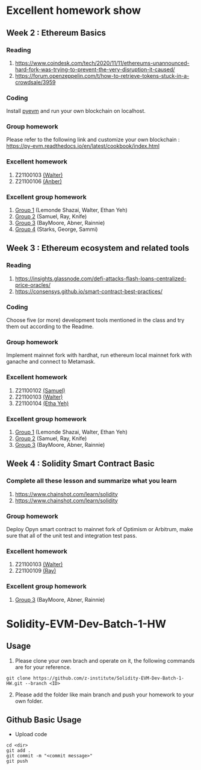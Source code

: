 # Excellent homework show
## Week 2 : Ethereum Basics
### Reading
1. https://www.coindesk.com/tech/2020/11/11/ethereums-unannounced-hard-fork-was-trying-to-prevent-the-very-disruption-it-caused/
2. https://forum.openzeppelin.com/t/how-to-retrieve-tokens-stuck-in-a-crowdsale/3959
### Coding
Install [pyevm](https://py-evm.readthedocs.io/en/latest/guides/quickstart.html) and run your own blockchain on localhost.
### Group homework
Please refer to the following link and customize your own blockchain : https://py-evm.readthedocs.io/en/latest/cookbook/index.html
### Excellent homework
1. Z21100103 [(Walter)](https://github.com/z-institute/Solidity-EVM-Dev-Batch-1-HW/tree/Z21124003/W2/individual)
2. Z21100106 [(Anber)](https://github.com/z-institute/Solidity-EVM-Dev-Batch-1-HW/tree/Z21124006/W2/Individual)
### Excellent group homework
1. [Group 1](https://github.com/z-institute/Solidity-EVM-Dev-Batch-1-HW/tree/Z21124003/W2/Group_coding) (Lemonde Shazai, Walter, Ethan Yeh)
2. [Group 2](https://github.com/z-institute/Solidity-EVM-Dev-Batch-1-HW/tree/Z21124002/W2/Group_coding) (Samuel, Ray, Knife)
3. [Group 3](https://github.com/z-institute/Solidity-EVM-Dev-Batch-1-HW/tree/Z21124005/W2/Group_coding) (BayMoore, Abner, Rainnie)
4. [Group 4](https://github.com/z-institute/Solidity-EVM-Dev-Batch-1-HW/tree/Z21124011/W2/Group_coding) (Starks, George, Sammi)

## Week 3 : Ethereum ecosystem and related tools
### Reading
1. https://insights.glassnode.com/defi-attacks-flash-loans-centralized-price-oracles/
2. https://consensys.github.io/smart-contract-best-practices/
### Coding
Choose five (or more) development tools mentioned in the class and try them out according to the Readme.
### Group homework
Implement mainnet fork with hardhat, run ethereum local mainnet fork with ganache and connect to Metamask.
### Excellent homework
1. Z21100102 [(Samuel)](https://github.com/z-institute/Solidity-EVM-Dev-Batch-1-HW/tree/Z21124002/W3/individual)
2. Z21100103 [(Walter)](https://github.com/z-institute/Solidity-EVM-Dev-Batch-1-HW/tree/Z21124003/W3/individual/reading_and_summary)
3. Z21100104 [(Etha Yeh)](https://github.com/z-institute/Solidity-EVM-Dev-Batch-1-HW/tree/Z21124004/W3/Individual)
### Excellent group homework
1. [Group 1](https://github.com/z-institute/Solidity-EVM-Dev-Batch-1-HW/tree/Z21124003/W3/Group_coding) (Lemonde Shazai, Walter, Ethan Yeh)
2. [Group 2](https://github.com/z-institute/Solidity-EVM-Dev-Batch-1-HW/tree/Z21124002/W3/Group_coding) (Samuel, Ray, Knife)
3. [Group 3](https://github.com/z-institute/Solidity-EVM-Dev-Batch-1-HW/tree/Z21124005/W3/Group_coding) (BayMoore, Abner, Rainnie)

## Week 4 : Solidity Smart Contract Basic
### Complete all these lesson and summarize what you learn
1. https://www.chainshot.com/learn/solidity
2. https://www.chainshot.com/learn/solidity
### Group homework
Deploy Opyn smart contract to mainnet fork of Optimism or Arbitrum, make sure that all of the unit test and integration test pass.
### Excellent homework
1. Z21100103 [(Walter)](https://github.com/z-institute/Solidity-EVM-Dev-Batch-1-HW/tree/Z21124003/W4/individual)
2. Z21100109 [(Ray)](https://github.com/z-institute/Solidity-EVM-Dev-Batch-1-HW/tree/Z21124009/W4/Individual)
### Excellent group homework
1. [Group 3](https://github.com/z-institute/Solidity-EVM-Dev-Batch-1-HW/tree/Z21124005/W4/Group_coding) (BayMoore, Abner, Rainnie)


# Solidity-EVM-Dev-Batch-1-HW
## Usage
1. Please clone your own brach and operate on it, the following commands are for your reference.
```
git clone https://github.com/z-institute/Solidity-EVM-Dev-Batch-1-HW.git --branch <ID>
```
2. Please add the folder like main branch and push your homework to your own folder.
## Github Basic Usage
* Upload code
```
cd <dir>
git add .
git commit -m "<commit message>"
git push
```
